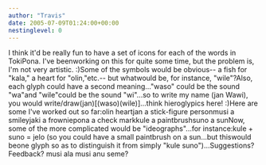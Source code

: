 ```yaml
---
author: "Travis"
date: 2005-07-09T01:24:00+00:00
nestinglevel: 0
---
```

I think it'd be really fun to have a set of icons for each of the words in TokiPona. I've beenworking on this for quite some time, but the problem is, I'm not very artistic. :)Some of the symbols would be obvious--
a fish for "kala," a heart for "olin,"etc.--
but whatwould be, for instance, "wile"?Also, each glyph could have a second meaning..."waso" could be the sound "wa"and "wile"could be the sound "wi"...so to write my name (jan Wawi), you would write/draw(jan)\[(waso)(wile)\]...think hieroglypics here! :)Here are some I've worked out so far:olin heartjan a stick-figure personmusi a smileyjaki a frowniepona a check markkule a paintbrushsuno a sunNow, some of the more complicated would be "ideographs"...for instance:kule + suno = jelo (so you could have a small paintbrush on a sun...but thiswould beone glyph so as to distinguish it from simply "kule suno")...Suggestions? Feedback? musi ala musi anu seme?